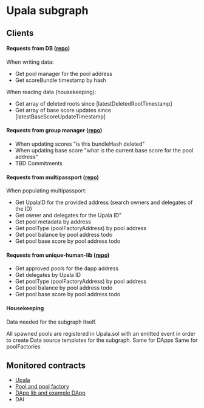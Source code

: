 # Upala subgraph

## Clients

#### Requests from DB ([repo](https://github.com/upala-digital-identity/db))

When writing data:
- Get pool manager for the pool address
- Get scoreBundle timestamp by hash

When reading data (housekeeping):
- Get array of deleted roots since [latestDeletedRootTimestamp]
- Get array of base score updates since [latestBaseScoreUpdateTimestamp]

#### Requests from group manager ([repo](https://github.com/upala-digital-identity/group-manager))
- When updating scores "is this bundleHash deleted"
- When updating base score "what is the current base score for the pool address"
- TBD Commitments

#### Requests from multipassport ([repo](https://github.com/upala-digital-identity/multipassport))
When populating multipassport:
- Get UpalaID for the provided address (search owners and delegates of the ID)
- Get owner and delegates for the Upala ID"
- Get pool metadata by address
- Get poolType (poolFactoryAddress) by pool address
- Get pool balance by pool address todo
- Get pool base score by pool address todo 

#### Requests from unique-human-lib ([repo](https://github.com/upala-digital-identity/unique-human-lib))
- Get approved pools for the dapp address
- Get delegates by Upala ID
- Get poolType (poolFactoryAddress) by pool address
- Get pool balance by pool address todo
- Get pool base score by pool address todo 

#### Housekeeping
Data needed for the subgraph itself.

All spawned pools are registered in Upala.sol with an emitted event in order to create Data source templates for the subgraph.
Same for DApps
Same for poolFactories

## Monitored contracts
- [Upala](https://github.com/upala-digital-identity/upala/blob/master/contracts/protocol/upala.sol)
- [Pool and pool factory](https://github.com/upala-digital-identity/upala/blob/master/contracts/pools/signed-scores-pool.sol)
- [DApp lib and example DApp](https://github.com/upala-digital-identity/upala/blob/master/contracts/dapps/dapp.sol)
- DAI